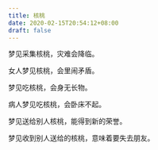 ```yaml
---
title: 核桃
date: 2020-02-15T20:54:12+08:00
draft: false
---
```


梦见采集核桃，灾难会降临。


女人梦见核桃，会里闹矛盾。


梦见吃核桃，会身无长物。


病人梦见吃核桃，会卧床不起。


梦见送给别人核桃，能得到新的荣誉。


梦见收到别人送给的核桃，意味着要失去朋友。
